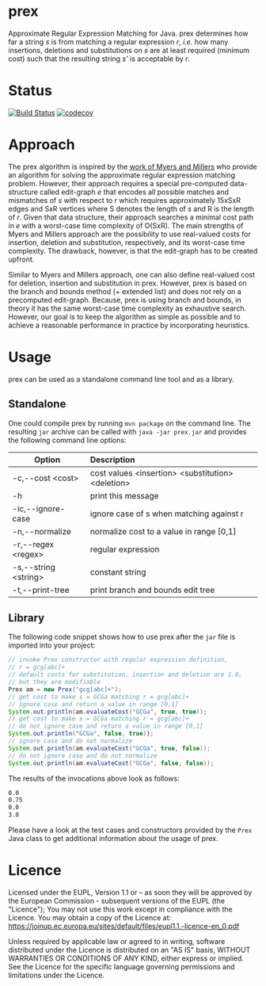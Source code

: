 # prex

Approximate Regular Expression Matching for Java. prex determines
how far a string *s* is from matching a regular expression *r*,
*i.e.* how many insertions, deletions and substitutions on *s* are at least required (minimum cost) such that the resulting
string *s'* is acceptable by *r*.

# Status
[![Build Status](https://travis-ci.org/julianthome/prex.svg?branch=master)](https://travis-ci.org/julianthome/prex.svg?branch=master)  [![codecov](https://codecov.io/gh/julianthome/prex/branch/master/graph/badge.svg)](https://codecov.io/gh/julianthome/prex)


# Approach

The prex algorithm is inspired by the [work of Myers and
Millers](http://www.cs.mun.ca/~harold/Courses/Old/Ling6800.W06/Diary/reg.aprox.pdf)
who provide an algorithm for solving the approximate regular
expression matching problem. However, their approach requires a special pre-computed
data-structure called edit-graph *e* that encodes all possible matches and mismatches
of *s* with respect to
*r* which requires approximately 15xSxR edges and SxR vertices
where S denotes the length of *s* and R is the length of *r*.
Given that data structure, their approach searches a minimal cost path
in *e* with a worst-case time complexity of
O(SxR). The main strengths
of Myers and Millers approach are the possibility to use real-valued costs for insertion,
deletion and substitution, respectively, and its worst-case time complexity. The drawback, however,
is that the edit-graph has to be created upfront.

Similar to Myers and Millers approach, one can also define real-valued cost
for deletion, insertion and substitution in prex. However, prex is based on the branch and bounds method
(+ extended list) and does not rely on a precomputed edit-graph. Because,
prex is using branch and bounds, in theory it has the same worst-case time complexity as exhaustive
search. However, our goal is to keep
the algorithm as simple as possible and to achieve a reasonable performance in practice by incorporating heuristics.

# Usage

prex can be used as a standalone command line tool and as a library.

## Standalone

One could compile prex by running `mvn package` on the command line. The resulting `jar` archive
can be called with `java -jar prex.jar` and provides the following command line options:

| Option               | Description                                         |
|----------------------|:----------------------------------------------------|
| -c,--cost &lt;cost&gt;   |cost values &lt;insertion&gt; &lt;substitution&gt; &lt;deletion&gt;|                      
| -h                   |  print this message                                 |
| -ic,--ignore-case    |  ignore case of s when matching against r           |
| -n,--normalize       |      normalize cost to a value in range [0,1]       |
| -r,--regex &lt;regex&gt; |  regular expression                                 |
| -s,--string &lt;string&gt; |  constant string                                  |
| -t,--print-tree      |  print branch and bounds edit tree                  |


## Library

The following code snippet shows how to use prex after the `jar` file
is imported into your project:

```java
// invoke Prex constructor with regular expression definition,
// r = gcg[abc]+
// default costs for substitution, insertion and deletion are 1.0,
// but they are modifiable
Prex am = new Prex("gcg[abc]+");
// get cost to make s = GCGa matching r = gcg[abc]+
// ignore case and return a value in range [0,1]
System.out.println(am.evaluateCost("GCGa", true, true));
// get cost to make s = GCGa matching r = gcg[abc]+
// do not ignore case and return a value in range [0,1]
System.out.println("GCGa", false, true));
// ignore case and do not normalize
System.out.println(am.evaluateCost("GCGa", true, false));
// do not ignore case and do not normalize
System.out.println(am.evaluateCost("GCGa", false, false));
```

The results of the invocations above look as follows:

```bash
0.0
0.75
0.0
3.0
```

Please have a look at the test cases and constructors provided by the
`Prex` Java class to get additional information about the usage of prex.

# Licence
Licensed under the EUPL, Version 1.1 or – as soon they will be approved by the European Commission - subsequent versions of the EUPL (the "Licence"); You may not use this work except in compliance with the Licence. You may obtain a copy of the Licence at: https://joinup.ec.europa.eu/sites/default/files/eupl1.1.-licence-en_0.pdf

Unless required by applicable law or agreed to in writing, software distributed under the Licence is distributed on an "AS IS" basis, WITHOUT WARRANTIES OR CONDITIONS OF ANY KIND, either express or implied. See the Licence for the specific language governing permissions and limitations under the Licence.
